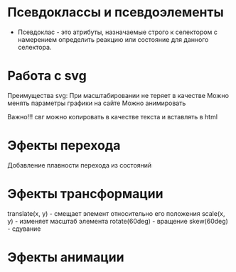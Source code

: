 # Псевдоклассы и псевдоэлементы
- Псевдоклас - это атрибуты, назначаемые строго к селектором с намерением определить реакцию или состояние для данного селектора.
# Работа с svg

Преимущества svg: При масштабировании не теряет в качестве
Можно менять параметры графики на сайте
Можно анимировать

Важно!!! свг можно копировать в качестве текста и вставлять в html
# Эфекты перехода
Добавление плавности перехода из состояний

# Эфекты трансформации

translate(x, y) - смещает элемент относительно его положения
scale(x, y) - изменяет масштаб элемента
rotate(60deg) - вращение
skew(60deg) - сдувание

# Эфекты анимации

